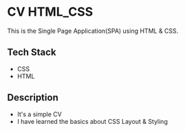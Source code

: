 # CV HTML_CSS

This is the Single Page Application(SPA) using HTML & CSS. 


## Tech Stack

- CSS
- HTML

## Description

- It's a simple CV 
- I have learned the basics about CSS Layout & Styling

